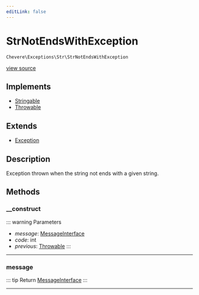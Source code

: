```yaml
---
editLink: false
---
```


# StrNotEndsWithException

`Chevere\Exceptions\Str\StrNotEndsWithException`

[view source](https://github.com/chevere/chevere/blob/main/src/Chevere/Exceptions/Str/StrNotEndsWithException.php)

## Implements

- [Stringable](https://www.php.net/manual/class.stringable)
- [Throwable](https://www.php.net/manual/class.throwable)

## Extends

- [Exception](../Core/Exception.md)

## Description

Exception thrown when the string not ends with a given string.

## Methods

### __construct

::: warning Parameters
- *message*: [MessageInterface](../../Interfaces/Message/MessageInterface.md)
- *code*: int
- *previous*: [Throwable](https://www.php.net/manual/class.throwable)
:::

---

### message

::: tip Return
[MessageInterface](../../Interfaces/Message/MessageInterface.md)
:::

---
